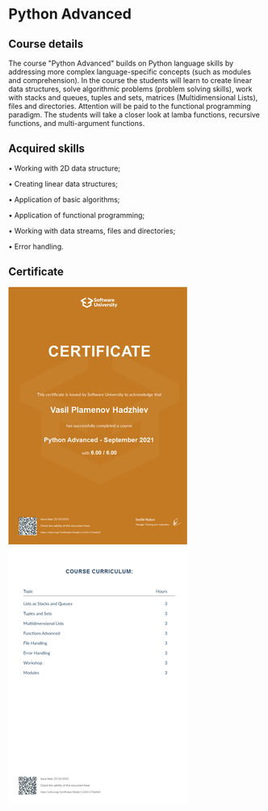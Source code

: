 # Python Advanced
## Course details
The course "Python Advanced" builds on Python language skills by addressing more complex language-specific concepts (such as modules and comprehension). In the course the students will learn to create linear data structures, solve algorithmic problems (problem solving skills), work with stacks and queues, tuples and sets, matrices (Multidimensional Lists), files and directories. Attention will be paid to the functional programming paradigm. The students will take a closer look at lamba functions, recursive functions, and multi-argument functions.

## Acquired skills
•	Working with 2D data structure;

•	Creating linear data structures;

•	Application of basic algorithms;

•	Application of functional programming;

•	Working with data streams, files and directories;

•	Error handling.

## Certificate

![](https://github.com/vhadzhiev/Software-University-SoftUni-education/blob/main/Python%20Advanced%20-%20September%202021%20-%20Certificate.jpeg)
